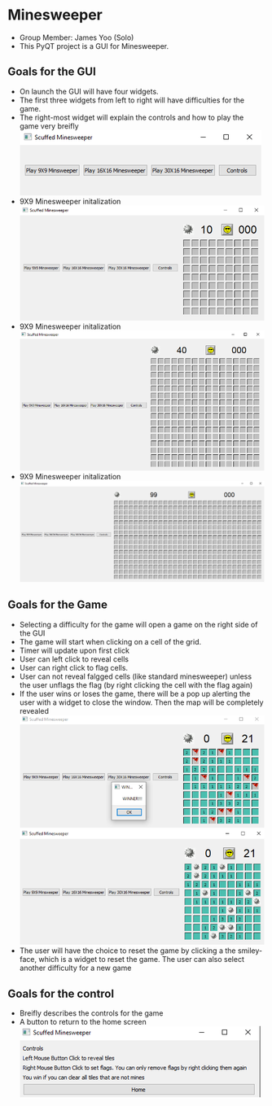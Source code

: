 # Minesweeper
* Group Member: James Yoo (Solo)
* This PyQT project is a GUI for Minesweeper.

## Goals for the GUI
* On launch the GUI will have four widgets.
* The first three widgets from left to right will have difficulties for the game. 
* The right-most widget will explain the controls and how to play the game very breifly
![](https://github.com/jamyooes/Minesweeper/blob/docs/readmeImages/home.PNG)
* 9X9 Minesweeper initalization
![](https://github.com/jamyooes/Minesweeper/blob/docs/readmeImages/easy.PNG)
* 9X9 Minesweeper initalization
![](https://github.com/jamyooes/Minesweeper/blob/docs/readmeImages/medium.PNG)
* 9X9 Minesweeper initalization
![](https://github.com/jamyooes/Minesweeper/blob/docs/readmeImages/hard.PNG)


## Goals for the Game
* Selecting a difficulty for the game will open a game on the right side of the GUI
* The game will start when clicking on a cell of the grid.
* Timer will update upon first click 
* User can left click to reveal cells
* User can right click to flag cells. 
* User can not reveal falgged cells (like standard minesweeper) unless the user unflags the flag (by right clicking the cell  with the flag again)
* If the user wins or loses the game, there will be a pop up alerting the user with a widget to close the window. Then the map 
will be completely revealed
![](https://github.com/jamyooes/Minesweeper/blob/docs/readmeImages/winScreen.PNG)
![](https://github.com/jamyooes/Minesweeper/blob/docs/readmeImages/reveal.PNG)
* The user will have the choice to reset the game by clicking a the smiley-face, which is a widget to reset the game. The user can also 
select another difficulty for a new game

## Goals for the control
* Breifly describes the controls for the game 
* A button to return to the home screen
![](https://github.com/jamyooes/Minesweeper/blob/docs/readmeImages/controls.PNG)

